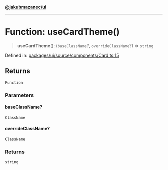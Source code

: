 [**@jakubmazanec/ui**](../README.md)

---

# Function: useCardTheme()

> **useCardTheme**(): (`baseClassName`?, `overrideClassName`?) => `string`

Defined in:
[packages/ui/source/components/Card.ts:15](https://github.com/jakubmazanec/tools/blob/b70ba93afff7f67760159378262d2c0b19cfed9e/packages/ui/source/components/Card.ts#L15)

## Returns

`Function`

### Parameters

#### baseClassName?

`ClassName`

#### overrideClassName?

`ClassName`

### Returns

`string`
